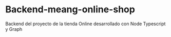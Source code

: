 # Backend-meang-online-shop
Backend del proyecto de la tienda Online desarrollado con Node Typescript y Graph
